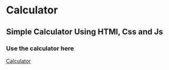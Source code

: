 <h1>Calculator</h1>
<h2>Simple Calculator Using HTMl, Css and Js</h2>
<h3>Use the calculator here</h3>
<a href="https://HassanTantawy-dev.github.io/Calculator/" target="_blank">Calculator</a>
